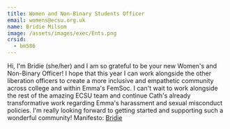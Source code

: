 ```yaml
---
title: Women and Non-Binary Students Officer
email: womens@ecsu.org.uk
name: Bridie Milsom
image: /assets/images/exec/Ents.png
crsid:
  - bm586
---
```

Hi, I'm Bridie (she/her) and I am so grateful to be your new Women's and Non-Binary Officer! I hope that this year I can work alongside the other liberation officers to create a more inclusive and empathetic community across college and within Emma's FemSoc. I can't wait to work alongside the rest of the amazing ECSU team and continue Cath's already transformative work regarding Emma's harassment and sexual misconduct policies. I'm really looking forward to getting started and supporting such a wonderful community! 
Manifesto: [Bridie](https://drive.google.com/file/d/1F4zt0OoOhauVd0yl_24-xcfVZ0p0Y2o9/view?usp=sharing)
